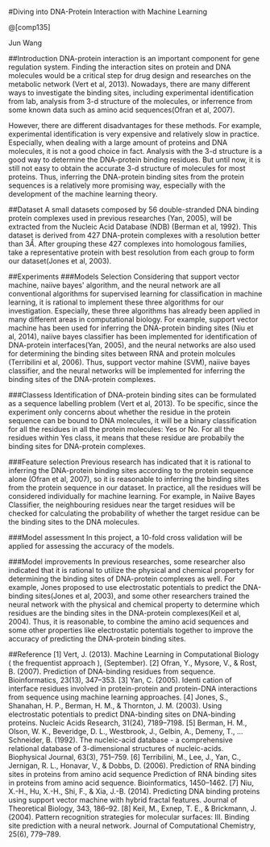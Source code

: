 #Diving into DNA-Protein Interaction with Machine Learning

@[comp135]



Jun Wang


##Introduction
DNA-protein interaction is an important component for gene regulation system. Finding the interaction sites on protein and DNA molecules would be a critical step for drug design and researches on the metabolic network (Vert et al, 2013). Nowadays, there are many different ways to investigate the binding sites, including experimental identification from lab, analysis from 3-d structure of the molecules, or inferrence from some known data such as amino acid sequences(Ofran et al, 2007).

However, there are different disadvantages for these methods. For example, experimental identification is very expensive and relatively slow in practice. Especially, when dealing with a large amount of proteins and DNA molecules, it is not a good choice in fact. Analysis with the 3-d structure is a good way to determine the DNA-protein binding residues. But until now, it is still not easy to obtain the accurate 3-d structure of molecules for most proteins. Thus, inferring the DNA-protein binding sites from the protein sequences is a relatively more promising way, especially with the development of the machine learning theory.


##Dataset
A small datasets composed by 56 double-stranded DNA binding protein complexes used in previous researches (Yan, 2005), will be extracted from the Nucleic Acid Database (NDB) (Berman et al, 1992). This dataset is derived from 427 DNA-protein complexes with a resolution better than $3\mathring{A}$. After grouping these 427 complexes into homologous families, take a representative protein with best resolution from each group to form our dataset(Jones et al, 2003).


##Experiments
###Models Selection
Considering that support vector machine, naiive bayes' algorithm, and the neural network are all conventional algorithms for supervised learning for classification in machine learning, it is rational to implement these three algorithms for our investigation. Especially, these three algorithms has already been applied in many different areas in computational biology. For example, support vector machine has been used for inferring the DNA-protein binding sites (Niu et al, 2014), naiive bayes classifier has been implemented for identification of DNA-protein interfaces(Yan, 2005), and the neural networks are also used for determining the binding sites between RNA and protein molcules (Terribilini et al, 2006). Thus, support vector mahine (SVM), naiive bayes classifier, and the neural networks will be implemented for inferring the binding sites of the DNA-protein complexes.

###Classess
Identification of DNA-protein binding sites can be formulated as a sequence labelling problem (Vert et al, 2013). To be specific, since the experiment only concerns about whether the residue in the protein sequence can be bound to DNA molecules, it will be a binary classification for all the residues in all the protein molecules: Yes or No. For all the residues within Yes class, it means that these residue are probabily the binding sites for DNA-protein complexes.

###Feature selection
Previous research has indicated that it is rational to inferring the DNA-protein binding sites according to the protein sequence alone (Ofran et al, 2007), so it is reasonable to inferring the binding sites from the protein sequence in our dataset. In practice, all the residues will be considered individually for machine learning. For example, in Naiive Bayes Classifier, the neighbouring residues near the target residues will be checked for calculating the probability of whether the target residue can be the binding sites to the DNA molecules.

###Model assessment
In this project, a 10-fold cross validation will be applied for assessing the accuracy of the models.

###Model improvements
In previous researches, some researcher also indicated that it is rational to utilize the physical and chemical property for determining the binding sites of DNA-protein complexes as well. For example, Jones proposed to use electrostatic potentials to predict the DNA-binding sites(Jones et al, 2003), and some other researchers trained the neural network with the physical and chemical property to determine which residues are the binding sites in the DNA-protein complexes(Keil et al, 2004). Thus, it is reasonable, to combine the amino acid sequences and some other properties like electrostatic potentials together to improve the accuracy of predicting the DNA-protein binding sites.


##Reference
[1] Vert, J. (2013). Machine Learning in Computational Biology ( the frequentist approach ), (September).
[2] Ofran, Y., Mysore, V., & Rost, B. (2007). Prediction of DNA-binding residues from sequence. Bioinformatics, 23(13), 347–353. 
[3] Yan, C. (2005). Identi cation of interface residues involved in protein-protein and protein-DNA interactions from sequence using machine learning approaches.
[4] Jones, S., Shanahan, H. P., Berman, H. M., & Thornton, J. M. (2003). Using electrostatic potentials to predict DNA-binding sites on DNA-binding proteins. Nucleic Acids Research, 31(24), 7189–7198. 
[5] Berman, H. M., Olson, W. K., Beveridge, D. L., Westbrook, J., Gelbin, A., Demeny, T., … Schneider, B. (1992). The nucleic-acid database - a comprehensive relational database of 3-dimensional structures of nucleic-acids. Biophysical Journal, 63(3), 751–759. 
[6] Terribilini, M., Lee, J., Yan, C., Jernigan, R. L., Honavar, V., & Dobbs, D. (2006). Prediction of RNA binding sites in proteins from amino acid sequence Prediction of RNA binding sites in proteins from amino acid sequence. Bioinformatics, 1450–1462. 
[7] Niu, X.-H., Hu, X.-H., Shi, F., & Xia, J.-B. (2014). Predicting DNA binding proteins using support vector machine with hybrid fractal features. Journal of Theoretical Biology, 343, 186–92.
[8] Keil, M., Exnep, T. E., & Brickmann, J. (2004). Pattern recognition strategies for molecular surfaces: III. Binding site prediction with a neural network. Journal of Computational Chemistry, 25(6), 779–789.